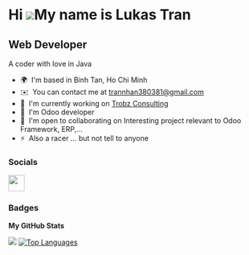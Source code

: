 Hi ![](https://user-images.githubusercontent.com/18350557/176309783-0785949b-9127-417c-8b55-ab5a4333674e.gif)My name is Lukas Tran
==================================================================================================================================

Web Developer
-------------

A coder with love in Java

*   🌍  I'm based in Binh Tan, Ho Chi Minh
*   ✉️  You can contact me at [trannhan380381@gmail.com](mailto:trannhan380381@gmail.com)
*   🚀  I'm currently working on [Trobz Consulting](https://trobz.com/vi_VN/)
*   🧠  I'm Odoo developer
*   🤝  I'm open to collaborating on Interesting project relevant to Odoo Framework, ERP,...
*   ⚡  Also a racer ... but not tell to anyone
                    
  ### Socials
  <p align="left">
                      <a href="https://www.github.com/LucasTran380381" target="_blank" rel="noreferrer">
                    <picture>
                    <source media="(prefers-color-scheme: dark)" srcset="https://raw.githubusercontent.com/danielcranney/readme-generator/main/public/icons/socials/github-dark.svg" />
                    <source media="(prefers-color-scheme: light)" srcset="https://raw.githubusercontent.com/danielcranney/readme-generator/main/public/icons/socials/github.svg" />
                    <img src="https://raw.githubusercontent.com/danielcranney/readme-generator/main/public/icons/socials/github.svg" width="32" height="32" />
                    </picture>
                    </a>
  </p>

  ### Badges

<b>My GitHub Stats</b>

<a href="http://www.github.com/LucasTran380381"><img src="https://github-readme-streak-stats.herokuapp.com/?user=LucasTran380381&stroke=ffffff&background=1c1917&ring=0891b2&fire=0891b2&currStreakNum=ffffff&currStreakLabel=0891b2&sideNums=ffffff&sideLabels=ffffff&dates=ffffff&hide_border=true" /></a>
<a href="https://github.com/LucasTran380381" align="left"><img src="https://github-readme-stats.vercel.app/api/top-langs/?username=LucasTran380381&langs_count=10&title_color=0891b2&text_color=ffffff&icon_color=0891b2&bg_color=1c1917&hide_border=true&locale=en&custom_title=Top%20%Languages" alt="Top Languages" /></a>

